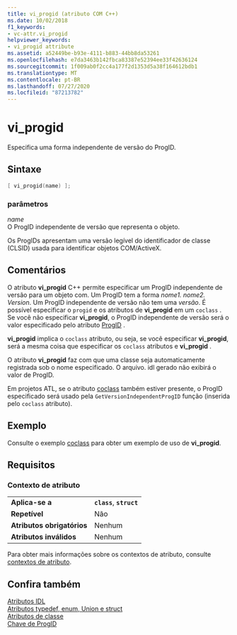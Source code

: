 ```yaml
---
title: vi_progid (atributo COM C++)
ms.date: 10/02/2018
f1_keywords:
- vc-attr.vi_progid
helpviewer_keywords:
- vi_progid attribute
ms.assetid: a52449be-b93e-4111-b883-44bb8da53261
ms.openlocfilehash: e7da3463b142fbca83387e52394ee33f42636124
ms.sourcegitcommit: 1f009ab0f2cc4a177f2d1353d5a38f164612bdb1
ms.translationtype: MT
ms.contentlocale: pt-BR
ms.lasthandoff: 07/27/2020
ms.locfileid: "87213782"
---
```

# <a name="vi_progid"></a>vi_progid

Especifica uma forma independente de versão do ProgID.

## <a name="syntax"></a>Sintaxe

```cpp
[ vi_progid(name) ];
```

### <a name="parameters"></a>parâmetros

*name*<br/>
O ProgID independente de versão que representa o objeto.

Os ProgIDs apresentam uma versão legível do identificador de classe (CLSID) usada para identificar objetos COM/ActiveX.

## <a name="remarks"></a>Comentários

O atributo **vi_progid** C++ permite especificar um ProgID independente de versão para um objeto com. Um ProgID tem a forma *nome1. nome2. Version*. Um ProgID independente de versão não tem uma *versão*. É possível especificar o `progid` e os atributos de **vi_progid** em um `coclass` . Se você não especificar **vi_progid**, o ProgID independente de versão será o valor especificado pelo atributo [ProgID](progid.md) .

**vi_progid** implica o `coclass` atributo, ou seja, se você especificar **vi_progid**, será a mesma coisa que especificar os `coclass` atributos e **vi_progid** .

O atributo **vi_progid** faz com que uma classe seja automaticamente registrada sob o nome especificado. O arquivo. idl gerado não exibirá o valor de ProgID.

Em projetos ATL, se o atributo [coclass](coclass.md) também estiver presente, o ProgID especificado será usado pela `GetVersionIndependentProgID` função (inserida pelo `coclass` atributo).

## <a name="example"></a>Exemplo

Consulte o exemplo [coclass](coclass.md) para obter um exemplo de uso de **vi_progid**.

## <a name="requirements"></a>Requisitos

### <a name="attribute-context"></a>Contexto de atributo

|||
|-|-|
|**Aplica-se a**|**`class`**, **`struct`**|
|**Repetível**|Não|
|**Atributos obrigatórios**|Nenhum|
|**Atributos inválidos**|Nenhum|

Para obter mais informações sobre os contextos de atributo, consulte [contextos de atributo](cpp-attributes-com-net.md#contexts).

## <a name="see-also"></a>Confira também

[Atributos IDL](idl-attributes.md)<br/>
[Atributos typedef, enum, Union e struct](typedef-enum-union-and-struct-attributes.md)<br/>
[Atributos de classe](class-attributes.md)<br/>
[Chave de ProgID](/windows/win32/com/-progid--key)
